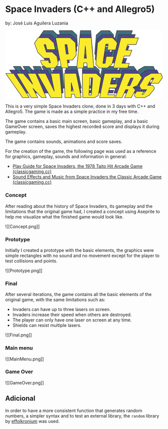 # Space Invaders (C++ and Allegro5)

by: José Luis Aguilera Luzania

![Image](./ReadmeResources/Logo.png)


This is a very simple Space Invaders clone, done in 3 days with C++ and Allegro5. The game is made as a simple practice in my free time.

The game contains a basic main screen, basic gameplay, and a basic GameOver screen, saves the highest recorded score and displays it during gameplay.

The game contains sounds, animations and score saves.

For the creation of the game, the following page was used as a reference for graphics, gameplay, sounds and information in general:

- [Play Guide for Space Invaders, the 1978 Taito Hit Arcade Game (classicgaming.cc)](http://www.classicgaming.cc/classics/space-invaders/play-guide)
- [Sound Effects and Music from Space Invaders the Classic Arcade Game (classicgaming.cc)](http://www.classicgaming.cc/classics/space-invaders/sounds)

### Concept
After reading about the history of Space Invaders, its gameplay and the limitations that the original game had, I created a concept using Aseprite to help me visualize what the finished game would look like.

![[Concept.png]]


### Prototype  
Initially I created a prototype with the basic elements, the graphics were simple rectangles with no sound and no movement except for the player to test collisions and points.


![[Prototype.png]]


### Final
After several iterations, the game contains all the basic elements of the original game, with the same limitations such as:
- Invaders can have up to three lasers on screen.
- Invaders increase their speed when others are destroyed.
- The player can only have one laser on screen at any time.
- Shields can resist multiple lasers.

![[Final.png]]


### Main menu
![[MainMenu.png]]


### Game Over
![[GameOver.png]]


## Adicional
In order to have a more consistent function that generates random numbers, a simpler syntax and to test an external library, the `random` library by [effolkronium](https://github.com/effolkronium) was used.